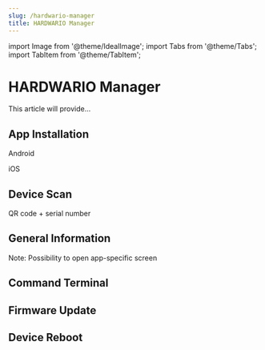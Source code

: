 ```yaml
---
slug: /hardwario-manager
title: HARDWARIO Manager
---
```

import Image from '@theme/IdealImage';
import Tabs from '@theme/Tabs';
import TabItem from '@theme/TabItem';

# HARDWARIO Manager

This article will provide...

## App Installation

<Tabs groupId="mobile-platform">

<TabItem value="android" label="Android" default>

Android

</TabItem>

<TabItem value="ios" label="iOS">

iOS

</TabItem>

</Tabs>

## Device Scan

QR code + serial number

## General Information

Note: Possibility to open app-specific screen

## Command Terminal

## Firmware Update

## Device Reboot
